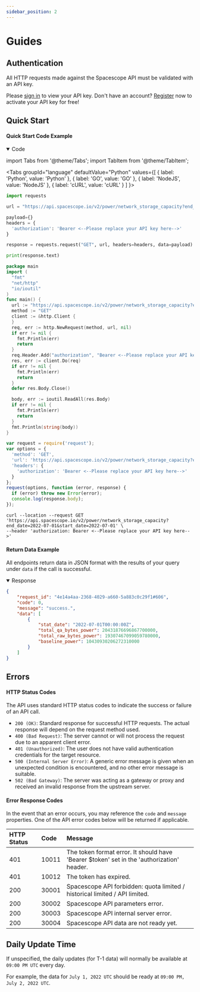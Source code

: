 ```yaml
---
sidebar_position: 2
---
```


# Guides

## Authentication

All HTTP requests made against the Spacescope API must be validated with an API key.

Please [sign in](https://spacescope.io/sign/in) to view your API key. Don't have an account? [Register](https://spacescope.io/sign/up/email) now to activate your API key for free! 


## Quick Start

#### Quick Start Code Example


<details open><summary>Code</summary>
<div>


import Tabs from '@theme/Tabs';
import TabItem from '@theme/TabItem';

<Tabs
  groupId="language"
  defaultValue="Python"
  values={[
    { label: 'Python', value: 'Python' },
    { label: 'GO', value: 'GO' },
    { label: 'NodeJS', value: 'NodeJS' },
    { label: 'cURL', value: 'cURL' }
  ]
}>

<TabItem value="Python">

```python
import requests

url = "https://api.spacescope.io/v2/power/network_storage_capacity?end_date=2022-07-01&start_date=2022-07-01"

payload={}
headers = {
  'authorization': 'Bearer <--Please replace your API key here-->'
}

response = requests.request("GET", url, headers=headers, data=payload)

print(response.text)

```

</TabItem>

<TabItem value="GO">

```go
package main
import (
  "fmt"
  "net/http"
  "io/ioutil"
)
func main() {
  url := "https://api.spacescope.io/v2/power/network_storage_capacity?end_date=2022-07-01&start_date=2022-07-01"
  method := "GET"
  client := &http.Client {
  }
  req, err := http.NewRequest(method, url, nil)
  if err != nil {
    fmt.Println(err)
    return
  }
  req.Header.Add("authorization", "Bearer <--Please replace your API key here-->")
  res, err := client.Do(req)
  if err != nil {
    fmt.Println(err)
    return
  }
  defer res.Body.Close()

  body, err := ioutil.ReadAll(res.Body)
  if err != nil {
    fmt.Println(err)
    return
  }
  fmt.Println(string(body))
}
```

</TabItem>

<TabItem value="NodeJS">

```js
var request = require('request');
var options = {
  'method': 'GET',
  'url': 'https://api.spacescope.io/v2/power/network_storage_capacity?end_date=2022-07-01&start_date=2022-07-01',
  'headers': {
    'authorization': 'Bearer <--Please replace your API key here-->'
  }
};
request(options, function (error, response) {
  if (error) throw new Error(error);
  console.log(response.body);
});
```

</TabItem>
<TabItem value="cURL">

```curl
curl --location --request GET 'https://api.spacescope.io/v2/power/network_storage_capacity?end_date=2022-07-01&start_date=2022-07-01' \
--header 'authorization: Bearer <--Please replace your API key here-->'
```

</TabItem>
</Tabs>

</div>
</details>

#### Return Data Example

All endpoints return data in JSON format with the results of your query under `data` if the call is successful.

<details open><summary>Response</summary>
<div>

```Json
{
    "request_id": "4e14a4aa-2368-4029-a660-5a883c0c29f1#606",
    "code": 0,
    "message": "success.",
    "data": [
        {
            "stat_date": "2022-07-01T00:00:00Z",
            "total_qa_bytes_power": 20431876696867700000,
            "total_raw_bytes_power": 19307467099059780000,
            "baseline_power": 10430930206272310000
        }
    ]
}
```
</div>
</details>

## Errors

#### HTTP Status Codes

The API uses standard HTTP status codes to indicate the success or failure of an API call.
- `200 (OK)`: Standard response for successful HTTP requests. The actual response will depend on the request method used.
- `400 (Bad Request)`: The server cannot or will not process the request due to an apparent client error.
- `401 (Unauthorized)`: The user does not have valid authentication credentials for the target resource.
- `500 (Internal Server Error)`: A generic error message is given when an unexpected condition is encountered, and no other error message is suitable.
- `502 (Bad Gateway)`:  The server was acting as a gateway or proxy and received an invalid response from the upstream server.


#### Error Response Codes

In the event that an error occurs, you may reference the `code` and `message` properties. One of the API error codes below will be returned if applicable.


| **HTTP Status** | **Code** | **Message**                                                  |
| :-------------- | :------- | :----------------------------------------------------------- |
| 401             | 10011    | The token format error. It should have 'Bearer $token' set in the 'authorization' header. |
| 401             | 10012    | The token has expired.                                       |
| 200             | 30001    | Spacescope API forbidden: quota limited / historical limited / API limited.                                   |
| 200             | 30002    | Spacescope API parameters error.                             |
| 200             | 30003    | Spacescope API internal server error.                        |
| 200             | 30004    | Spacescope API data are not ready yet.                       |


## Daily Update Time
If unspecified, the daily updates (for T-1 data) will normally be available at `09:00 PM UTC` every day. 

For example, the data for `July 1, 2022 UTC` should be ready at `09:00 PM, July 2, 2022 UTC`.

